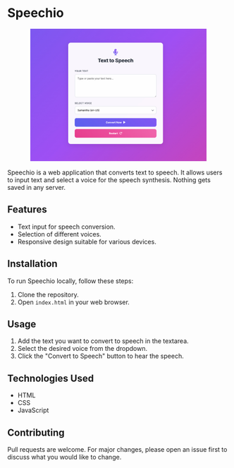 # Speechio

<div align="center">
  <a href="#">
    <img src="speechio-v2.jpg" alt="about-me" width="400" height="300">
  </a>
</div>

Speechio is a web application that converts text to speech. It allows users to input text and select a voice for the speech synthesis. Nothing gets saved in any server.

## Features

- Text input for speech conversion.
- Selection of different voices.
- Responsive design suitable for various devices.

## Installation

To run Speechio locally, follow these steps:

1. Clone the repository.
2. Open `index.html` in your web browser.

## Usage

1. Add the text you want to convert to speech in the textarea.
2. Select the desired voice from the dropdown.
3. Click the "Convert to Speech" button to hear the speech.

## Technologies Used

- HTML
- CSS
- JavaScript

## Contributing

Pull requests are welcome. For major changes, please open an issue first to discuss what you would like to change.
